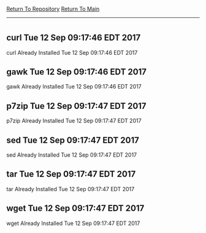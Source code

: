 [Return To Repository](https://github.com/deathbybandaid/piholeparser/)
[Return To Main](https://github.com/deathbybandaid/piholeparser/blob/master/RecentRunLogs/Mainlog.md)
____________________________________
# 
## curl Tue 12 Sep 09:17:46 EDT 2017
curl Already Installed Tue 12 Sep 09:17:46 EDT 2017
## gawk Tue 12 Sep 09:17:46 EDT 2017
gawk Already Installed Tue 12 Sep 09:17:46 EDT 2017
## p7zip Tue 12 Sep 09:17:47 EDT 2017
p7zip Already Installed Tue 12 Sep 09:17:47 EDT 2017
## sed Tue 12 Sep 09:17:47 EDT 2017
sed Already Installed Tue 12 Sep 09:17:47 EDT 2017
## tar Tue 12 Sep 09:17:47 EDT 2017
tar Already Installed Tue 12 Sep 09:17:47 EDT 2017
## wget Tue 12 Sep 09:17:47 EDT 2017
wget Already Installed Tue 12 Sep 09:17:47 EDT 2017
